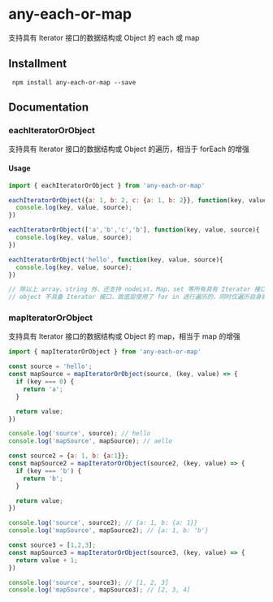 # any-each-or-map

支持具有 Iterator 接口的数据结构或 Object 的 each 或 map

## Installment

```
 npm install any-each-or-map --save
```

## Documentation

### eachIteratorOrObject

支持具有 Iterator 接口的数据结构或 Object 的遍历，相当于 forEach 的增强

#### Usage

```js
import { eachIteratorOrObject } from 'any-each-or-map'

eachIteratorOrObject({a: 1, b: 2, c: {a: 1, b: 2}}, function(key, value, source){
  console.log(key, value, source);
})

eachIteratorOrObject(['a','b','c','b'], function(key, value, source){
  console.log(key, value, source);
})

eachIteratorOrObject('hello', function(key, value, source){
  console.log(key, value, source);
})

// 除以上 array、string 外，还支持 nodeLst、Map、set 等所有具有 Iterator 接口的遍历，底层使用 for of
// object 不具备 Iterator 接口，故底层使用了 for in 进行遍历的，同时仅遍历自身属性
```
### mapIteratorOrObject

支持具有 Iterator 接口的数据结构或 Object 的 map，相当于 map 的增强

```js
import { mapIteratorOrObject } from 'any-each-or-map'

const source = 'hello';
const mapSource = mapIteratorOrObject(source, (key, value) => {
  if (key === 0) {
    return 'a';
  }

  return value;
})

console.log('source', source); // hello
console.log('mapSource', mapSource); // aello

const source2 = {a: 1, b: {a:1}};
const mapSource2 = mapIteratorOrObject(source2, (key, value) => {
  if (key === 'b') {
    return 'b';
  }

  return value;
})

console.log('source', source2); // {a: 1, b: {a: 1}}
console.log('mapSource', mapSource2); // {a: 1, b: 'b'}

const source3 = [1,2,3];
const mapSource3 = mapIteratorOrObject(source3, (key, value) => {
  return value + 1;
})

console.log('source', source3); // [1, 2, 3]
console.log('mapSource', mapSource3); // [2, 3, 4]
```
